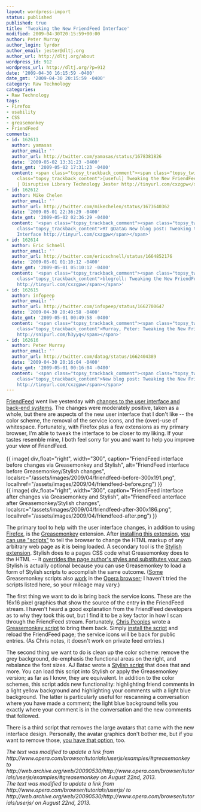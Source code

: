 ```yaml
---
layout: wordpress-import
status: published
published: true
title: 'Tweaking the New FriendFeed Interface'
modified: 2009-04-30T20:15:59+00:00
author: Peter Murray
author_login: lyrdor
author_email: jester@dltj.org
author_url: http://dltj.org/about
wordpress_id: 912
wordpress_url: http://dltj.org/?p=912
date: '2009-04-30 16:15:59 -0400'
date_gmt: '2009-04-30 20:15:59 -0400'
category: Raw Technology
categories:
- Raw Technology
tags:
- Firefox
- usability
- CSS
- greasemonkey
- FriendFeed
comments:
- id: 162611
  author: yamasas
  author_email: ''
  author_url: http://twitter.com/yamasas/status/1678381826
  date: '2009-05-02 13:31:23 -0400'
  date_gmt: '2009-05-02 17:31:23 -0400'
  content: <span class="topsy_trackback_comment"><span class="topsy_twitter_username"><span
    class="topsy_trackback_content">[useful] Tweaking the New FriendFeed Interface
    | Disruptive Library Technology Jester http://tinyurl.com/cxzgpw</span></span>
- id: 162612
  author: Mike Chelen
  author_email: ''
  author_url: http://twitter.com/mikechelen/status/1673640362
  date: '2009-05-01 22:36:29 -0400'
  date_gmt: '2009-05-02 02:36:29 -0400'
  content: '<span class="topsy_trackback_comment"><span class="topsy_twitter_username"><span
    class="topsy_trackback_content">RT @DataG New blog post: Tweaking the New FriendFeed
    Interface http://tinyurl.com/cxzgpw</span></span>'
- id: 162614
  author: Eric Schnell
  author_email: ''
  author_url: http://twitter.com/ericschnell/status/1664852176
  date: '2009-05-01 01:10:12 -0400'
  date_gmt: '2009-05-01 05:10:12 -0400'
  content: '<span class="topsy_trackback_comment"><span class="topsy_twitter_username"><span
    class="topsy_trackback_content">blogroll: Tweaking the New FriendFeed Interface
    http://tinyurl.com/cxzgpw</span></span>'
- id: 162615
  author: infopeep
  author_email: ''
  author_url: http://twitter.com/infopeep/status/1662700647
  date: '2009-04-30 20:49:58 -0400'
  date_gmt: '2009-05-01 00:49:58 -0400'
  content: '<span class="topsy_trackback_comment"><span class="topsy_twitter_username"><span
    class="topsy_trackback_content">Murray, Peter: Tweaking the New FriendFeed Interface
    http://snipurl.com/h3yyq</span></span>'
- id: 162616
  author: Peter Murray
  author_email: ''
  author_url: http://twitter.com/datag/status/1662404389
  date: '2009-04-30 20:16:04 -0400'
  date_gmt: '2009-05-01 00:16:04 -0400'
  content: '<span class="topsy_trackback_comment"><span class="topsy_twitter_username"><span
    class="topsy_trackback_content">New blog post: Tweaking the New FriendFeed Interface
    http://tinyurl.com/cxzgpw</span></span>'
---
```

<p><a href="http://friendfeed.com/" title="FriendFeed homepage">FriendFeed</a> went live yesterday with <a href="http://blog.friendfeed.com/2009/04/whole-new-friendfeed.html" title="Announcement of A whole new FriendFeed">changes to the user interface and back-end systems</a>.  The changes were moderately positive, taken as a whole, but there are aspects of the new user interface that I don't like -- the color scheme, the removal of the service icons, and the (over)-use of whitespace.  Fortunately, with Firefox plus a few extensions as my primary browser, I'm able to tweak the interface to be closer to my liking.  If your tastes resemble mine, I both feel sorry for you and want to help you improve your view of FriendFeed.<br />
<!--more--><br />
{{ image(
    div_float="right",
    width="300",
    caption="FriendFeed interface before changes via Greasemonkey and Stylish",
    alt="FriendFeed interface before Greasemonkey/Stylish changes",
    localsrc="/assets/images/2009/04/friendfeed-before-300x191.png",
    localhref="/assets/images/2009/04/friendfeed-before.png") }}
<br />
{{ image(
    div_float="right",
    width="300",
    caption="FriendFeed interface after changes via Greasemonkey and Stylish",
    alt="FriendFeed anterface after Greasemonkey/Stylish changes",
    localsrc="/assets/images/2009/04/friendfeed-after-300x186.png",
    localhref="/assets/images/2009/04/friendfeed-after.png") }}
</p>
<p>The primary tool to help with the user interface changes, in addition to using <a href="http://www.mozilla.com/firefox/" title="Get the Firefox Browser">Firefox</a>, is the <a href="http://www.greasespot.net/" title="Greasemonkey homepage">Greasemonkey</a> extension.  After <a href="https://addons.mozilla.org/en-US/firefox/addon/748">installing this extension</a>, <a href="http://web.archive.org/web/20090430204322/http://userscripts.org/about/installing" title="Installing Greasemonkey Scripts">you can use "scripts"</a> to tell the browser to change the HTML markup of any arbitrary web page as it is being loaded.  A secondary tool is the <a href="https://addons.mozilla.org/firefox/addon/2108">Stylish extension</a>.  Stylish does to a pages CSS code what Greasemonkey does to the HTML -- it <a href="http://userstyles.org/help" title="User styles explained | userstyles.org">overrides the page author's styles and substitutes your own</a>.  Stylish is actually optional because you can use Greasemonkey to load a form of Stylish scripts to accomplish the same outcome.  (<a href="http://web.archive.org/web/20090530/http://www.opera.com/browser/tutorials/userjs/examples/#greasemonkey" title="Opera: Tutorial - User Javascript">Some</a> Greasemonkey scripts also <a href="http://web.archive.org/web/20090530/http://www.opera.com/browser/tutorials/userjs/" title="Opera: Tutorial - User javascript">work</a> in the <a href="http://www.opera.com/browser/" title="Opera Web Browser">Opera browser</a>; I haven't tried the scripts listed here, so your mileage may vary.)</p>
<p>The first thing we want to do is bring back the service icons.  These are the 16x16 pixel graphics that show the source of the entry in the FriendFeed stream.  I haven't heard a good explanation from the FriendFeed developers as to why they took this out, but I find it to be a key factor in how I scan through the FriendFeed stream.  Fortunately, <a href="http://chrispeoples.com/" title="Chris Peoples' homepage">Chris Peoples</a> wrote a <a href="http://web.archive.org/web/20090430204322/http://userscripts.org/scripts/show/46187" title="FriendFeed Service Icons for Greasemonkey">Greasemonkey script</a> to bring them back.  Simply <a href="http://web.archive.org/web/20090430204322/http://userscripts.org/scripts/source/46187.user.js" title="Greasemonkey script">install the script</a> and reload the FriendFeed page; the service icons will be back for public entries.  (As Chris notes, it doesn't work on private feed entries.)</p>
<p>The second thing we want to do is clean up the color scheme:  remove the grey background, de-emphasis the functional areas on the right, and rebalance the font sizes.  AJ Batac wrote a <a href="http://userstyles.org/styles/17424" title="Cleaner FriendFeed">Stylish script</a> that does that and more.  You can load this script into Stylish or apply the Greasemonkey version; as far as I know, they are equivalent.  In addition to the color schemes, this script adds new functionality:  highlighting friend comments in a light yellow background and highlighting your comments with a light blue background.  The latter is particularly useful for rescanning a conversation where you have made a comment; the light blue background tells you exactly where your comment is in the conversation and the new comments that followed.</p>
<p>There is a third script that removes the large avatars that came with the new interface design.  Personally, the avatar graphics don't bother me, but if you want to remove those, <a href="http://userstyles.org/styles/16763" title="Remove avatars from Friendfeed">you have that option</a>, too.</p>
<p style="padding:0;margin:0;font-style:italic;">The text was modified to update a link from http://www.opera.com/browser/tutorials/userjs/examples/#greasemonkey to http://web.archive.org/web/20090530/http://www.opera.com/browser/tutorials/userjs/examples/#greasemonkey on August 22nd, 2013.</p>
<p style="padding:0;margin:0;font-style:italic;">The text was modified to update a link from http://www.opera.com/browser/tutorials/userjs/ to http://web.archive.org/web/20090530/http://www.opera.com/browser/tutorials/userjs/ on August 22nd, 2013.</p>
